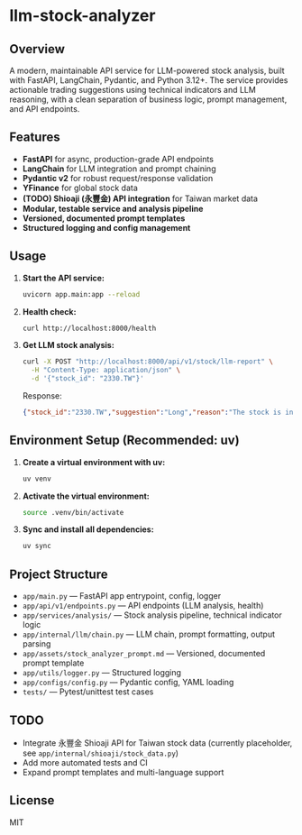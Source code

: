 # llm-stock-analyzer

## Overview

A modern, maintainable API service for LLM-powered stock analysis, built with FastAPI, LangChain, Pydantic, and Python 3.12+. The service provides actionable trading suggestions using technical indicators and LLM reasoning, with a clean separation of business logic, prompt management, and API endpoints.

## Features

- **FastAPI** for async, production-grade API endpoints
- **LangChain** for LLM integration and prompt chaining
- **Pydantic v2** for robust request/response validation
- **YFinance** for global stock data
- **(TODO) Shioaji (永豐金) API integration** for Taiwan market data
- **Modular, testable service and analysis pipeline**
- **Versioned, documented prompt templates**
- **Structured logging and config management**

## Usage

1. **Start the API service:**

   ```sh
   uvicorn app.main:app --reload
   ```

2. **Health check:**

   ```sh
   curl http://localhost:8000/health
   ```

3. **Get LLM stock analysis:**

   ```sh
   curl -X POST "http://localhost:8000/api/v1/stock/llm-report" \
     -H "Content-Type: application/json" \
     -d '{"stock_id": "2330.TW"}'
   ```

   Response:

   ```json
   {"stock_id":"2330.TW","suggestion":"Long","reason":"The stock is in a strong uptrend with bullish MACD, consistent new highs, and confirmed momentum. Volume is stable and there are no overbought signals on RSI, suggesting the move is not exhausted. While there's no volume spike or breakout, the trend is well-supported and risk appears manageable. Consider a trailing stop to protect profits in case momentum fades."}
   ```

## Environment Setup (Recommended: uv)

1. **Create a virtual environment with uv:**

   ```sh
   uv venv
   ```

2. **Activate the virtual environment:**

   ```sh
   source .venv/bin/activate
   ```

3. **Sync and install all dependencies:**

   ```sh
   uv sync
   ```

## Project Structure

- `app/main.py` — FastAPI app entrypoint, config, logger
- `app/api/v1/endpoints.py` — API endpoints (LLM analysis, health)
- `app/services/analysis/` — Stock analysis pipeline, technical indicator logic
- `app/internal/llm/chain.py` — LLM chain, prompt formatting, output parsing
- `app/assets/stock_analyzer_prompt.md` — Versioned, documented prompt template
- `app/utils/logger.py` — Structured logging
- `app/configs/config.py` — Pydantic config, YAML loading
- `tests/` — Pytest/unittest test cases

## TODO

- Integrate 永豐金 Shioaji API for Taiwan stock data (currently placeholder, see `app/internal/shioaji/stock_data.py`)
- Add more automated tests and CI
- Expand prompt templates and multi-language support

## License

MIT
